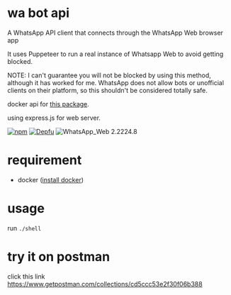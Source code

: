 # wa bot api
A WhatsApp API client that connects through the WhatsApp Web browser app


It uses Puppeteer to run a real instance of Whatsapp Web to avoid getting blocked.

NOTE: I can't guarantee you will not be blocked by using this method, although it has worked for me. WhatsApp does not allow bots or unofficial clients on their platform, so this shouldn't be considered totally safe.

docker api for [this package](https://github.com/pedroslopez/whatsapp-web.js/).

using express.js for web server.

[![npm](https://img.shields.io/npm/v/whatsapp-web.js.svg)](https://www.npmjs.com/package/whatsapp-web.js) [![Depfu](https://badges.depfu.com/badges/4a65a0de96ece65fdf39e294e0c8dcba/overview.svg)](https://depfu.com/github/pedroslopez/whatsapp-web.js?project_id=9765) ![WhatsApp_Web 2.2224.8](https://img.shields.io/badge/WhatsApp_Web-2.2224.8-brightgreen.svg)

# requirement
- docker ([install docker](https://docs.docker.com/get-docker/))
# usage
run `./shell`

# try it on postman
click this link https://www.getpostman.com/collections/cd5ccc53e2f30f06b388
